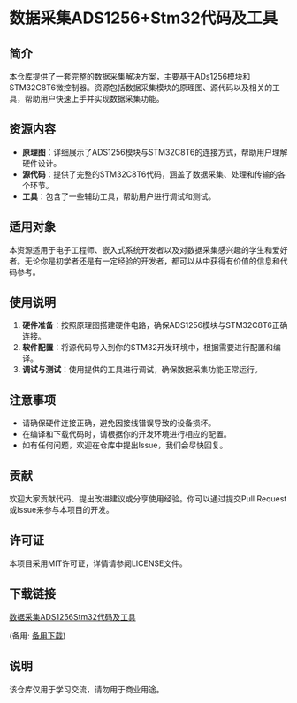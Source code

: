 # 数据采集ADS1256+Stm32代码及工具

## 简介
本仓库提供了一套完整的数据采集解决方案，主要基于ADs1256模块和STM32C8T6微控制器。资源包括数据采集模块的原理图、源代码以及相关的工具，帮助用户快速上手并实现数据采集功能。

## 资源内容
- **原理图**：详细展示了ADS1256模块与STM32C8T6的连接方式，帮助用户理解硬件设计。
- **源代码**：提供了完整的STM32C8T6代码，涵盖了数据采集、处理和传输的各个环节。
- **工具**：包含了一些辅助工具，帮助用户进行调试和测试。

## 适用对象
本资源适用于电子工程师、嵌入式系统开发者以及对数据采集感兴趣的学生和爱好者。无论你是初学者还是有一定经验的开发者，都可以从中获得有价值的信息和代码参考。

## 使用说明
1. **硬件准备**：按照原理图搭建硬件电路，确保ADS1256模块与STM32C8T6正确连接。
2. **软件配置**：将源代码导入到你的STM32开发环境中，根据需要进行配置和编译。
3. **调试与测试**：使用提供的工具进行调试，确保数据采集功能正常运行。

## 注意事项
- 请确保硬件连接正确，避免因接线错误导致的设备损坏。
- 在编译和下载代码时，请根据你的开发环境进行相应的配置。
- 如有任何问题，欢迎在仓库中提出Issue，我们会尽快回复。

## 贡献
欢迎大家贡献代码、提出改进建议或分享使用经验。你可以通过提交Pull Request或Issue来参与本项目的开发。

## 许可证
本项目采用MIT许可证，详情请参阅LICENSE文件。

## 下载链接
[数据采集ADS1256Stm32代码及工具](https://pan.quark.cn/s/135cd7fdc45a) 

(备用: [备用下载](https://pan.baidu.com/s/14igmG5xTFefGZFNfad3vUA?pwd=1234))

## 说明

该仓库仅用于学习交流，请勿用于商业用途。
